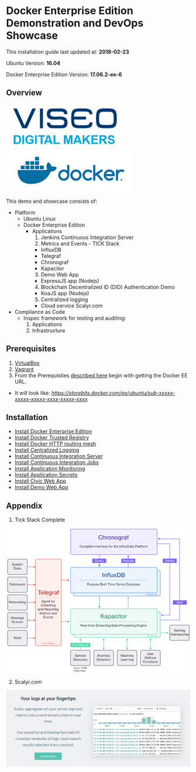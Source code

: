 #  Docker Enterprise Edition Demonstration and DevOps Showcase

This installation guide last updated at: **2018-02-23**

Ubuntu Version: **16.04**

Docker Enterprise Edition Version: **17.06.2-ee-6**

## Overview

![Viseo Digital Makers](images/viseo-digital-makers.png)
![Docker](images/docker-horizontal.png)

This demo and showcase consists of:

- Platform
  - Ubuntu Linux
  - Docker Enterprise Edition
    - Applications
      1. Jenkins Continuous Integration Server
      2. Metrics and Events - TICK Stack
        - InfluxDB
        - Telegraf
        - Chronograf
        - Kapacitor
      3. Demo Web App
        - ExpressJS app (Nodejs)
      4. Blockchain Decentralized ID (DID) Authentication Demo
        - KoaJS app (Nodejs)
      5. Centralized logging
        - Cloud service Scalyr.com
- Compliance as Code
  - Inspec framework for testing and auditing:
    1. Applications
    2. Infrastructure

## Prerequisites

1. [VirtualBox](https://www.virtualbox.org/wiki/Downloads)
2. [Vagrant](https://www.vagrantup.com/)
3. From the Prerequisties [described here](https://docs.docker.com/engine/installation/linux/docker-ee/ubuntu/) begin with getting the Docker EE URL.
  - It will look like: *https://storebits.docker.com/ee/ubuntu/sub-xxxxx-xxxxx-xxxxx-xxxx-xxxxx-xxxx*

## Installation

- [Install Docker Enterprise Edition](install_docker.md)
- [Install Docker Trusted Registry](install_dtr.md)
- [Install Docker HTTP routing mesh](install_ucp_hrm.md)
- [Install Centralized Logging](install_centralized_logging.md)
- [Install Continuous Integration Server](install_continuous_integration_server.md)
- [Install Continuous Integration Jobs](install_continuous_integration_jobs.md)
- [Install Application Monitoring](install_monitoring.md)
- [Install Application Secrets](install_secrets.md)
- [Install Civic Web App](install_civic_web_app.md)
- [Install Demo Web App](install_demo_web_app.md)

## Appendix

1. Tick Stack Complete

![TICK Stack Complete](images/Tick-Stack-Complete.png)

2. Scalyr.com

![Scalyr.com](images/scalyr.png)